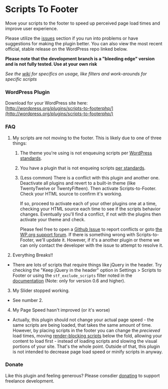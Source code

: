 Scripts To Footer
=================

Move your scripts to the footer to speed up perceived page load times and improve user experience.

Please utilize the [issues](https://github.com/joshuadavidnelson/scripts-to-footer/issues) section if you run into problems or have suggestions for making the plugin better. You can also view the most recent official, stable release on the WordPress repo linked below.

**Please note that the development branch is a "bleeding edge" version and is not fully tested. Use at your own risk**

*See the [wiki](https://github.com/joshuadavidnelson/scripts-to-footer/wiki) for specifics on usage, like filters and work-arounds for specific scripts*

### WordPress Plugin

Download for your WordPress site here: [http://wordpress.org/plugins/scripts-to-footerphp/](http://wordpress.org/plugins/scripts-to-footerphp/)

### FAQ
1. My scripts are not moving to the footer. This is likely due to one of three things:
   1. The theme you're using is not enqueuing scripts per [WordPress standards](https://codex.wordpress.org/Function_Reference/wp_enqueue_script#Using_a_Hook).
   2. You have a plugin that is not enqueing scripts [per standards](https://codex.wordpress.org/Function_Reference/wp_enqueue_script#Using_a_Hook).
   3. (Less common) There is a conflict with this plugin and another one. Deactivate all plugins and revert to a built-in theme (like TwentyTwelve or TwentyFifteen). Then activate Scripts-to-Footer. Check your HTML source to confirm it's working. 
	   
	  If so, proceed to activate each of your other plugins one at a time, checking your HTML source each time to see if the scripts behavior changes. Eventually you'll find a conflict, if not with the plugins then activate your theme and check.
	   
	  Please feel free to open a [Github Issue](https://github.com/joshuadavidnelson/scripts-to-footer/issues) to report conflicts or goto [the  WP.org support forum](https://wordpress.org/support/plugin/scripts-to-footerphp). If there is something wrong with Scripts-to-Footer, we'll update it. However, if it's a another plugin or theme we can only contact the developer with the issue to attempt to resolve it.

2. Everything Breaks!!
 - There are lots of scripts that require things like jQuery in the header. Try checking the "Keep jQuery in the header" option in Settings > Scripts to Footer or using the `stf_exclude_scripts` filter noted in the [documentation](https://github.com/joshuadavidnelson/scripts-to-footer/wiki) (Note: only for version 0.6 and higher).

3. My Slider stopped working.
 - See number 2.

4. My Page Speed hasn't improved (or it's worse)
 - Actually, this plugin should not change your actual page speed - the same scripts are being loaded, that takes the same amount of time. However, by placing scripts in the footer you can change the _precieved_ load times, moving [render-blocking scripts](https://developers.google.com/speed/docs/insights/BlockingJS) below the fold, allowing your content to load first - instead of loading scripts and slowing the visual portions of your site. That's the whole point. Outside of that, this plugin is not intended to decrease page load speed or minify scripts in anyway.

### Donate

Like this plugin and feeling generous? Please consdier [donating](http://joshuadnelson.com/donate) to support freelance development.
